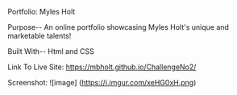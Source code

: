 Portfolio: Myles Holt

Purpose--
An online portfolio showcasing Myles Holt's unique and marketable talents!

Built With--
Html and CSS

Link To Live Site:
https://mbholt.github.io/ChallengeNo2/

Screenshot: 
![image]
(https://i.imgur.com/xeHG0xH.png)

